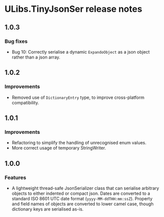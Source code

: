# ULibs.TinyJsonSer release notes

## 1.0.3

### Bug fixes

- Bug 10: Correctly serialise a dynamic `ExpandoObject` as a json object rather than a json array.

## 1.0.2

### Improvements

- Removed use of `DictionaryEntry` type, to improve cross-platform compatibility.

## 1.0.1

### Improvements

- Refactoring to simplify the handling of unrecognised enum values.
- More correct usage of temporary StringWriter.

## 1.0.0

### Features

- A lightweight thread-safe JsonSerializer class that can serialise arbitrary objects to either indented or compact json. Dates are converted to a standard ISO 8601 UTC date format (`yyyy-MM-ddTHH:mm:ssZ`). Property and field names of objects are converted to lower camel case, though dictionary keys are serialised as-is.